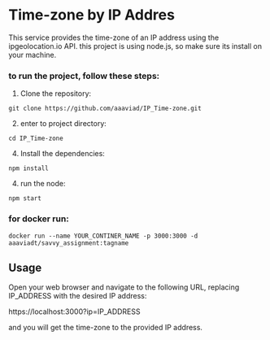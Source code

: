# Time-zone by IP Addres

This service provides the time-zone of an IP address using the ipgeolocation.io API.
this project is using node.js, so make sure its install on your machine.

### to run the project, follow these steps:
1. Clone the repository:
```
git clone https://github.com/aaaviad/IP_Time-zone.git
```   
2. enter to project directory:
```
cd IP_Time-zone
```
4. Install the dependencies:
```
npm install
```
4. run the node:
```
npm start
```


### for docker run:
 ```
 docker run --name YOUR_CONTINER_NAME -p 3000:3000 -d aaaviadt/savvy_assignment:tagname
```



## Usage
 
 Open your web browser and navigate to the following URL, replacing IP_ADDRESS with the desired IP address:
 
 https://localhost:3000?ip=IP_ADDRESS
 
 and you will get the time-zone to the provided IP address.
